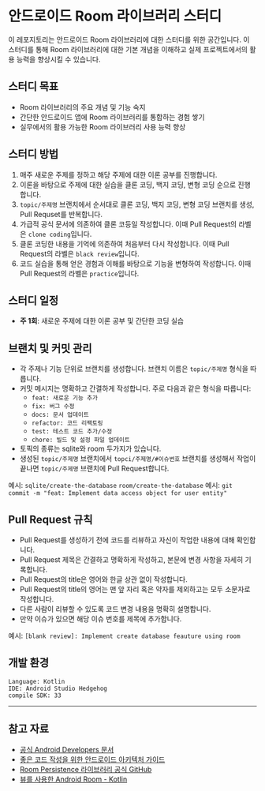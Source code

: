 # 안드로이드 Room 라이브러리 스터디

이 레포지토리는 안드로이드 Room 라이브러리에 대한 스터디를 위한 공간입니다. 이 스터디를 통해 Room 라이브러리에 대한 기본 개념을 이해하고 실제 프로젝트에서의 활용 능력을 향상시킬 수 있습니다.

## 스터디 목표

- Room 라이브러리의 주요 개념 및 기능 숙지
- 간단한 안드로이드 앱에 Room 라이브러리를 통합하는 경험 쌓기
- 실무에서의 활용 가능한 Room 라이브러리 사용 능력 향상

## 스터디 방법

1. 매주 새로운 주제를 정하고 해당 주제에 대한 이론 공부를 진행합니다.
2. 이론을 바탕으로 주제에 대한 실습을 클론 코딩, 백지 코딩, 변형 코딩 순으로 진행합니다.
3. `topic/주제명` 브랜치에서 순서대로 클론 코딩, 백지 코딩, 변형 코딩 브랜치를 생성, Pull Requset를 반복합니다.
4. 가급적 공식 문서에 의존하여 클론 코등일 작성합니다. 이때 Pull Request의 라벨은 `clone coding`입니다.
5. 클론 코딩한 내용을 기억에 의존하여 처음부터 다시 작성합니다. 이때 Pull Request의 라벨은 `black review`입니다.
6. 코드 실습을 통해 얻은 경험과 이해를 바탕으로 기능을 변형하여 작성합니다. 이때 Pull Request의 라벨은 `practice`입니다.

## 스터디 일정

- **주 1회**: 새로운 주제에 대한 이론 공부 및 간단한 코딩 실습

## 브랜치 및 커밋 관리

- 각 주제나 기능 단위로 브랜치를 생성합니다. 브랜치 이름은 `topic/주제명` 형식을 따릅니다.
- 커밋 메시지는 명확하고 간결하게 작성합니다. 주로 다음과 같은 형식을 따릅니다:
  - `feat: 새로운 기능 추가`
  - `fix: 버그 수정`
  - `docs: 문서 업데이트`
  - `refactor: 코드 리팩토링`
  - `test: 테스트 코드 추가/수정`
  - `chore: 빌드 및 설정 파일 업데이트`
- 토픽의 종류는 sqlite와 room 두가지가 있습니다.
- 생성된 `topic/주제명` 브랜치에서 `topci/주제명/#이슈번호` 브랜치를 생성해서 작업이 끝나면 `topic/주제명` 브랜치에 Pull Request합니다.

예시: `sqlite/create-the-database` `room/create-the-database`
예시: `git commit -m "feat: Implement data access object for user entity"`

## Pull Request 규칙

- Pull Request를 생성하기 전에 코드를 리뷰하고 자신이 작업한 내용에 대해 확인합니다.
- Pull Request 제목은 간결하고 명확하게 작성하고, 본문에 변경 사항을 자세히 기록합니다.
- Pull Request의 title은 영어와 한글 상관 없이 작성합니다.
- Pull Request의 title의 영어는 맨 앞 자리 혹은 약자를 제외하고는 모두 소문자로 작성합니다.
- 다른 사람이 리뷰할 수 있도록 코드 변경 내용을 명확히 설명합니다.
- 만약 이슈가 있으면 해당 이슈 번호를 제목에 추가합니다.

예시: `[blank review]: Implement create database feauture using room`

## 개발 환경
```
Language: Kotlin
IDE: Android Studio Hedgehog
compile SDK: 33
```
---
## 참고 자료

- [공식 Android Developers 문서](https://developer.android.com/training/data-storage/room)
- [좋은 코드 작성을 위한 안드로이드 아키텍처 가이드](https://developer.android.com/jetpack/guide)
- [Room Persistence 라이브러리 공식 GitHub](https://github.com/android/architecture-components-samples/tree/main/BasicSample)
- [뷰를 사용한 Android Room - Kotlin](https://developer.android.com/codelabs/android-room-with-a-view-kotlin?hl=ko#0)

